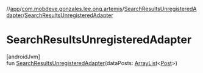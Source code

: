 //[app](../../../index.md)/[com.mobdeve.gonzales.lee.ong.artemis](../index.md)/[SearchResultsUnregisteredAdapter](index.md)/[SearchResultsUnregisteredAdapter](-search-results-unregistered-adapter.md)

# SearchResultsUnregisteredAdapter

[androidJvm]\
fun [SearchResultsUnregisteredAdapter](-search-results-unregistered-adapter.md)(dataPosts: [ArrayList](https://developer.android.com/reference/kotlin/java/util/ArrayList.html)<[Post](../-post/index.md)>)
